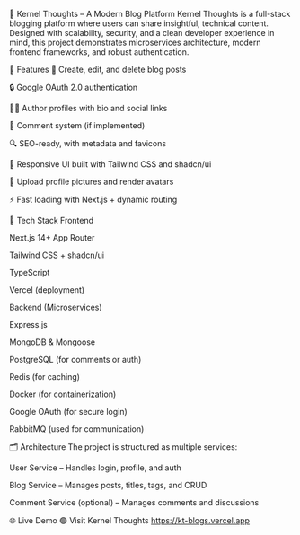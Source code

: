 🧠 Kernel Thoughts – A Modern Blog Platform
Kernel Thoughts is a full-stack blogging platform where users can share insightful, technical content. Designed with scalability, security, and a clean developer experience in mind, this project demonstrates microservices architecture, modern frontend frameworks, and robust authentication.

🚀 Features
📝 Create, edit, and delete blog posts

🔒 Google OAuth 2.0 authentication

🧑‍💻 Author profiles with bio and social links

💬 Comment system (if implemented)

🔍 SEO-ready, with metadata and favicons

🎨 Responsive UI built with Tailwind CSS and shadcn/ui

📸 Upload profile pictures and render avatars

⚡ Fast loading with Next.js + dynamic routing

🧱 Tech Stack
Frontend

Next.js 14+ App Router

Tailwind CSS + shadcn/ui

TypeScript

Vercel (deployment)

Backend (Microservices)

Express.js

MongoDB & Mongoose

PostgreSQL (for comments or auth)

Redis (for caching)

Docker (for containerization)

Google OAuth (for secure login)

RabbitMQ (used for communication)

🗂 Architecture
The project is structured as multiple services:

User Service – Handles login, profile, and auth

Blog Service – Manages posts, titles, tags, and CRUD

Comment Service (optional) – Manages comments and discussions

🌐 Live Demo
🟢 Visit Kernel Thoughts
https://kt-blogs.vercel.app
